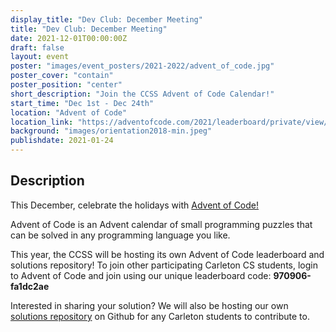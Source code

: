```yaml
---
display_title: "Dev Club: December Meeting"
title: "Dev Club: December Meeting"
date: 2021-12-01T00:00:00Z
draft: false
layout: event
poster: "images/event_posters/2021-2022/advent_of_code.jpg"
poster_cover: "contain"
poster_position: "center"
short_description: "Join the CCSS Advent of Code Calendar!"
start_time: "Dec 1st - Dec 24th"
location: "Advent of Code"
location_link: "https://adventofcode.com/2021/leaderboard/private/view/970906"
background: "images/orientation2018-min.jpeg"
publishdate: 2021-01-24
---
```


## Description

This December, celebrate the holidays with [Advent of Code!](https://adventofcode.com/)

Advent of Code is an Advent calendar of small programming puzzles that can be solved in any programming language you like.

This year, the CCSS will be hosting its own Advent of Code leaderboard and solutions repository! To join other participating Carleton CS students, login to Advent of Code and join using our unique leaderboard code: **970906-fa1dc2ae**

Interested in sharing your solution? We will also be hosting our own [solutions repository](https://github.com/CarletonComputerScienceSociety/advent-of-code) on Github for any Carleton students to contribute to.
